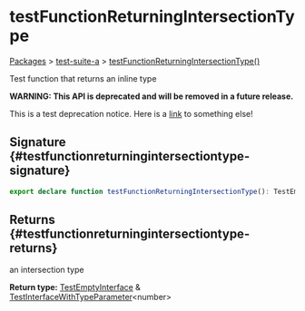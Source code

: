# testFunctionReturningIntersectionType

[Packages](/) \> [test-suite-a](/test-suite-a/) \> [testFunctionReturningIntersectionType()](/test-suite-a/testfunctionreturningintersectiontype-function)

Test function that returns an inline type

**WARNING: This API is deprecated and will be removed in a future release.**

This is a test deprecation notice. Here is a [link](/test-suite-a/testfunctionreturninguniontype-function) to something else!

## Signature {#testfunctionreturningintersectiontype-signature}

```typescript
export declare function testFunctionReturningIntersectionType(): TestEmptyInterface & TestInterfaceWithTypeParameter<number>;
```

## Returns {#testfunctionreturningintersectiontype-returns}

an intersection type

**Return type:** [TestEmptyInterface](/test-suite-a/testemptyinterface-interface/) &amp; [TestInterfaceWithTypeParameter](/test-suite-a/testinterfacewithtypeparameter-interface/)\<number\>
